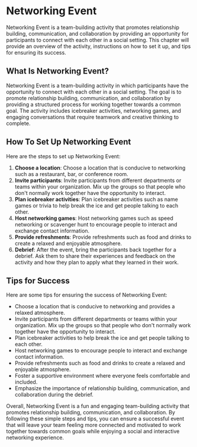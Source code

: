 Networking Event
===================================================

Networking Event is a team-building activity that promotes relationship building, communication, and collaboration by providing an opportunity for participants to connect with each other in a social setting. This chapter will provide an overview of the activity, instructions on how to set it up, and tips for ensuring its success.

What Is Networking Event?
-------------------------

Networking Event is a team-building activity in which participants have the opportunity to connect with each other in a social setting. The goal is to promote relationship building, communication, and collaboration by providing a structured process for working together towards a common goal. The activity includes icebreaker activities, networking games, and engaging conversations that require teamwork and creative thinking to complete.

How To Set Up Networking Event
------------------------------

Here are the steps to set up Networking Event:

1. **Choose a location**: Choose a location that is conducive to networking such as a restaurant, bar, or conference room.
2. **Invite participants**: Invite participants from different departments or teams within your organization. Mix up the groups so that people who don't normally work together have the opportunity to interact.
3. **Plan icebreaker activities**: Plan icebreaker activities such as name games or trivia to help break the ice and get people talking to each other.
4. **Host networking games**: Host networking games such as speed networking or scavenger hunt to encourage people to interact and exchange contact information.
5. **Provide refreshments**: Provide refreshments such as food and drinks to create a relaxed and enjoyable atmosphere.
6. **Debrief**: After the event, bring the participants back together for a debrief. Ask them to share their experiences and feedback on the activity and how they plan to apply what they learned in their work.

Tips for Success
----------------

Here are some tips for ensuring the success of Networking Event:

* Choose a location that is conducive to networking and provides a relaxed atmosphere.
* Invite participants from different departments or teams within your organization. Mix up the groups so that people who don't normally work together have the opportunity to interact.
* Plan icebreaker activities to help break the ice and get people talking to each other.
* Host networking games to encourage people to interact and exchange contact information.
* Provide refreshments such as food and drinks to create a relaxed and enjoyable atmosphere.
* Foster a supportive environment where everyone feels comfortable and included.
* Emphasize the importance of relationship building, communication, and collaboration during the debrief.

Overall, Networking Event is a fun and engaging team-building activity that promotes relationship building, communication, and collaboration. By following these simple steps and tips, you can ensure a successful event that will leave your team feeling more connected and motivated to work together towards common goals while enjoying a social and interactive networking experience.
